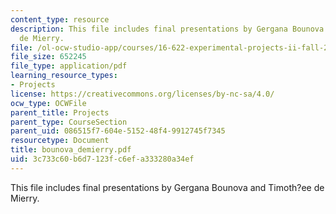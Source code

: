 ```yaml
---
content_type: resource
description: This file includes final presentations by Gergana Bounova and Timoth?ee
  de Mierry.
file: /ol-ocw-studio-app/courses/16-622-experimental-projects-ii-fall-2003/3c733c60b6d7123fc6efa333280a34ef_bounova_demierry.pdf
file_size: 652245
file_type: application/pdf
learning_resource_types:
- Projects
license: https://creativecommons.org/licenses/by-nc-sa/4.0/
ocw_type: OCWFile
parent_title: Projects
parent_type: CourseSection
parent_uid: 086515f7-604e-5152-48f4-9912745f7345
resourcetype: Document
title: bounova_demierry.pdf
uid: 3c733c60-b6d7-123f-c6ef-a333280a34ef
---
```

This file includes final presentations by Gergana Bounova and Timoth?ee de Mierry.
